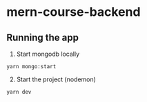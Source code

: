 # mern-course-backend

## Running the app
1. Start mongodb locally

`
yarn mongo:start
`

2. Start the project (nodemon)

`
yarn dev
`